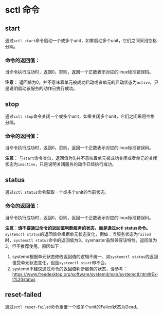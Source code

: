 # sctl 命令

## start

通过`sctl start`命令启动一个或多个unit，如果启动多个unit，它们之间采用空格分隔。

### 命令的返回值：

当命令执行成功时，返回0，否则，返回一个正数表示对应的linux标准错误码。

**注意：** 返回值为0，并不意味着单元被成功启动或者单元的启动状态为`active`，只是说明启动该服务的动作已执行成功。

## stop

通过`sctl stop`命令关闭一个或多个unit，如果关闭多个unit，它们之间采用空格分隔。

### 命令的返回值：

当命令执行成功时，返回0，否则，返回一个正数表示对应的linux标准错误码。

**注意：** 与`start`命令类似，返回值为0,并不意味着单元被成功关闭或者单元的关闭状态为`inactive`，只是说明关闭服务的动作已经执行成功。

## status

通过`sctl status`命令获取一个或多个unit的当前状态。

### 命令的返回值：

当命令执行成功时，返回0，否则，返回一个正数表示对应的linux标准错误码。

**注意：请不要通过命令的返回值判断服务的状态，而是通过sctl status命令。** `systemctl status`的返回值会根据单元状态变化，例如：当服务状态为`failed`时，`systemctl status`命令的返回值为3。sysmaster虽然兼容该特性，返回值为3，但不推荐使用。原因如下：

1. systemd根据单元状态修改返回值的逻辑不统一，如`systemctl status`的返回值受单元状态变化，但是`systemctl start`却不会。
2. systemd不建议通过命令的返回值判断服务的状态，请参考：<https://www.freedesktop.org/software/systemd/man/systemctl.html#Exit%20status>

## reset-failed

通过`sctl reset-failed`命令重置一个或多个unit的Failed状态为Dead。
